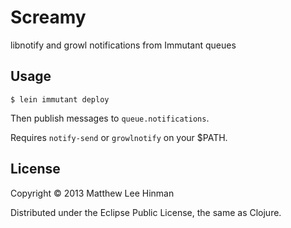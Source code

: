 # Screamy

libnotify and growl notifications from Immutant queues

## Usage

```
$ lein immutant deploy
```

Then publish messages to `queue.notifications`.

Requires `notify-send` or `growlnotify` on your $PATH.

## License

Copyright © 2013 Matthew Lee Hinman

Distributed under the Eclipse Public License, the same as Clojure.
